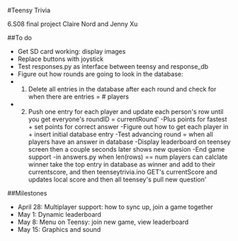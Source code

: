 #Teensy Trivia

6.S08 final project
Claire Nord and Jenny Xu

##To do
- Get SD card working: display images
- Replace buttons with joystick
- Test responses.py as interface between teensy and response_db
- Figure out how rounds are going to look in the database: 
- 1. Delete all entries in the database after each round and check for when there are entries = # players
- 2. Push one entry for each player and update each person's row until you get everyone's roundID = currentRound'
-Plus points for fastest + set points for correct answer
-Figure out how to get each player in + insert initial database entry
-Test advancing round = when all players have an answer in database 
-Display leaderboard on teensey screen then a couple seconds later shows new quesion
-End game support
-in answers.py when len(rows) == num players can calclate winner take the top entry in database as winner and add to their currentscore, and then teenseytrivia.ino GET's currentScore and updates local score and then all teensey's pull new question'

##Milestones
- April 28: Multiplayer support: how to sync up, join a game together
- May 1: Dynamic leaderboard
- May 8: Menu on Teensy: join new game, view leaderboard
- May 15: Graphics and sound
